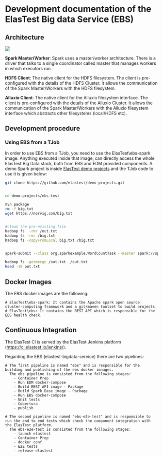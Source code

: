 # Development documentation of the ElasTest Big data Service (EBS)

## Architecture

![](images/ebs_architecture_diagram.png) 

**Spark Master/Worker**: Spark uses a master/worker architecture. There is a driver that talks to a single coordinator called master that manages workers in which executors run.
	

**HDFS Client**: The native client for the HDFS filesystem.  The client is pre-configured with the details of the HDFS Cluster. It allows the communication of the Spark Master/Workers with the HDFS filesystem.

**Alluxio Client**: The native client for the Alluxio filesystem interface.  The client is pre-configured with the details of the Alluxio Cluster. It allows the communication of the Spark Master/Workers with the Alluxio filesystem interface which abstracts other filesystems (local/HDFS etc).

## Development procedure

### Using EBS from a TJob

In order to use EBS from a TJob, you need to use the ElasTest\ebs-spark image. Anything executed inside that image, can directly access the whole ElasTest Big Data stack, both from EBS and EDM provided components. A demo Spark project is inside [ElasTest demo projects](https://github.com/elastest/demo-projects/tree/master/ebs-test) and the TJob code to use it is given below: 

```bash
git clone https://github.com/elastest/demo-projects.git


cd demo-projects/ebs-test

mvn package
rm -f big.txt
wget https://norvig.com/big.txt


#clean the pre-existing file
hadoop fs  -rmr /out.txt
hadoop fs -rmr /big.txt
hadoop fs -copyFromLocal big.txt /big.txt


spark-submit --class org.sparkexample.WordCountTask --master spark://spark:7077 /demo-projects/ebs-test/target/hadoopWordCount-1.0-SNAPSHOT.jar /big.txt

hadoop fs -getmerge /out.txt ./out.txt
head -10 out.txt
```

## Docker Images

The EBS docker images are the following:

	# ElasTest\ebs-spark: It contains the Apache spark open source cluster-computing framework and a git/maven toolset to build projects.
	# ElasTest\ebs: It contains the REST API which is responsible for the EBS health check.

## Continuous Integration

The ElasTest CI is served by the ElasTest Jenkins platform (https://ci.elastest.io/jenkins/).

Regarding the EBS (elastest-bigdata-service) there are two pipelines:

	# The first pipeline is named "ebs" and is responsible for the building and publishing of the ebs docker imnages. 
	  The ebs pipeline is consisted from the following stages:
		- Container Prep
		- Run EDM docker-compose
		- Build REST API image - Package
		- Build Spark Base image - Package
		- Run EBS docker-compose
		- Unit tests
		- Cobertura
		- publish
	
	# The second pipeline is named "ebs-e2e-test" and is responsible to run the end to end tests which check the component integration with the ElasTest platform.
	  The ebs-e2e-test is consisted from the following stages:
		- launch elastest
		- Container Prep
		- docker conf
		- E2E tests
		- release elastest

	
